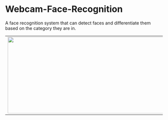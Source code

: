 # Webcam-Face-Recognition
A face recognition system that can detect faces and differentiate them based on the category they are in.

<table>
  <tr>
    <td> <img height="246" width="500" src="https://user-images.githubusercontent.com/111835151/186472477-1ecfb7c2-28f5-4b4e-ae55-3345ca214159.gif"></td>
    <td> <img height="246" width="500" src="https://user-images.githubusercontent.com/111835151/186472537-2db71ca4-45fe-4e7b-ad89-489f2cbcc5bd.gif"></td>
  </tr>
</table>

